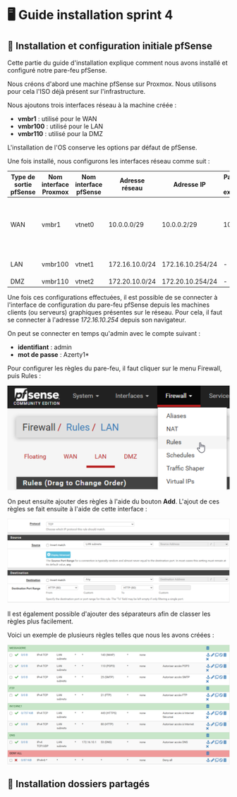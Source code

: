 # 🖥️ Guide installation sprint 4

## 🧱 Installation et configuration initiale pfSense

Cette partie du guide d'installation explique comment nous avons installé et configuré notre pare-feu pfSense.

Nous créons d'abord une machine pfSense sur Proxmox. Nous utilisons pour cela l'ISO déjà présent sur l'infrastructure.

Nous ajoutons trois interfaces réseau à la machine créée :
* **vmbr1** : utilisé pour le WAN 
* **vmbr100** : utilisé pour le LAN
* **vmbr110** : utilisé pour la DMZ

L'installation de l'OS conserve les options par défaut de pfSense.

Une fois installé, nous configurons les interfaces réseau comme suit :

| Type de sortie pfSense | Nom interface Proxmox | Nom interface pfSense | Adresse réseau | Adresse IP       | Passerelle (si existence) | Rmq                  | Adresse à ne pas utiliser                                       |
| ---------------------- | --------------------- | --------------------- |-------------- | ---------------- | ------------------------- | -------------------- | --------------------------------------------------------------- |
| WAN                    | vmbr1                 | vtnet0                | 10.0.0.0/29    | 10.0.0.2/29      | 10.0.0.1                  | Ne pas changer l'@IP | Toute la plage. Si besoin demander au formateur/à la formatrice |
| LAN                    | vmbr100               | vtnet1                | 172.16.10.0/24 | 172.16.10.254/24 | -                         | Accès console web    | 172.16.10.1                                                     |
| DMZ                    | vmbr110               | vtnet2                | 172.20.10.0/24 | 172.20.10.254/24 | -                         | -                    | 172.20.10.1                                                     |

Une fois ces configurations effectuées, il est possible de se connecter à l'interface de configuration du pare-feu pfSense depuis les machines clients (ou serveurs) graphiques présentes sur le réseau. Pour cela, il faut se connecter à l'adresse *172.16.10.254* depuis son navigateur.

On peut se connecter en temps qu'admin avec le compte suivant :
* **identifiant** : admin
* **mot de passe** : Azerty1*

Pour configurer les règles du pare-feu, il faut cliquer sur le menu Firewall, puis Rules : 

![Règle localisation](Ressources/pfsense-regle-localisation.png)

On peut ensuite ajouter des règles à l'aide du bouton **Add**. L'ajout de ces règles se fait ensuite à l'aide de cette interface :

![Règle http](Ressources/pfsense-regle-http.png)

Il est également possible d'ajouter des séparateurs afin de classer les règles plus facilement.

Voici un exemple de plusieurs règles telles que nous les avons créées :

![Liste règles](Ressources/pfsense-regle-modele.png)

## 📂 Installation dossiers partagés

